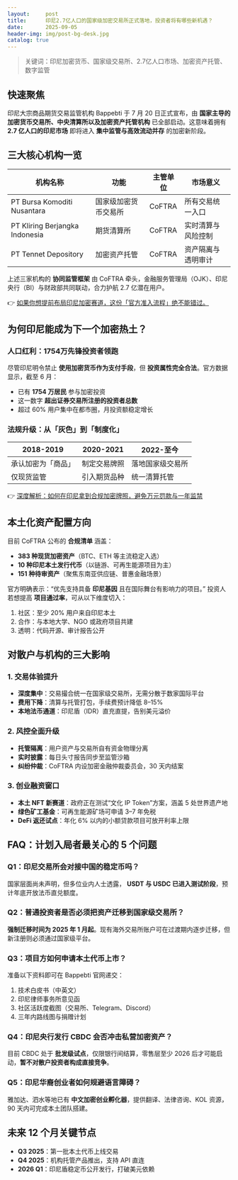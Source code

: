 ```yaml
---
layout:     post
title:      印尼2.7亿人口的国家级加密交易所正式落地，投资者将有哪些新机遇？
date:       2025-09-05
header-img: img/post-bg-desk.jpg
catalog: true
---
```


> 关键词：印尼加密货币、国家级交易所、2.7亿人口市场、加密资产托管、数字监管

## 快速聚焦
印尼大宗商品期货交易监管机构 Bappebti 于 7 月 20 日正式宣布，由 **国家主导的加密货币交易所、中央清算所以及加密资产托管机构** 已全部启动。这意味着拥有 **2.7 亿人口的印尼市场** 即将进入 **集中监管与高效流动并存** 的加密新阶段。

## 三大核心机构一览

| 机构名称 | 功能 | 主管单位 | 市场意义 |
|---|---|---|---|
| PT Bursa Komoditi Nusantara | 国家级加密货币交易所 | CoFTRA | 所有交易统一入口 |
| PT Kliring Berjangka Indonesia | 期货清算所 | CoFTRA | 实时清算与风险控制 |
| PT Tennet Depository | 加密资产托管 | CoFTRA | 资产隔离与透明审计 |

上述三家机构的 **协同监管框架** 由 CoFTRA 牵头，金融服务管理局（OJK）、印尼央行（BI）与财政部共同联动，合力护航 2.7 亿潜在用户。

👉 [如果你想提前布局印尼加密赛道，这份「官方准入流程」绝不能错过。](https://okxdog.com/)

## 为何印尼能成为下一个加密热土？

### 人口红利：1754万先锋投资者领跑
尽管印尼明令禁止 **使用加密货币作为支付手段**，但 **投资属性完全合法**。官方数据显示，截至 6 月：
- 已有 **1754 万居民** 参与加密投资
- 这一数字 **超出证券交易所注册的投资者总数**
- 超过 60% 用户集中在都市圈，月投资额稳定增长

### 法规升级：从「灰色」到「制度化」
| 2018-2019 | 2020-2021 | 2022-至今 |
|---|---|---|
| 承认加密为「商品」 | 制定交易牌照 | 落地国家级交易所 |
| 仅现货监管 | 引入期货品种 | 统一清算托管 |

👉 [深度解析：如何在印尼拿到合规加密牌照，避免万元罚款与一年监禁](https://okxdog.com/)

## 本土化资产配置方向
目前 CoFTRA 公布的 **合规清单** 涵盖：
- **383 种现货加密资产**（BTC、ETH 等主流稳定入选）
- **10 种印尼本土发行代币**（以链游、可再生能源项目为主）
- **151 种待审资产**（聚焦东南亚供应链、普惠金融场景）

官方明确表示：“优先支持具备 **印尼基因** 且在国际舞台有影响力的项目。” 投资人若想提高 **项目通过率**，可从以下维度切入：
1. 社区：至少 20% 用户来自印尼本土
2. 合作：与本地大学、NGO 或政府项目共建
3. 透明：代码开源、审计报告公开

## 对散户与机构的三大影响

### 1. 交易体验提升
- **深度集中**：交易撮合统一在国家级交易所，无需分散于数家国际平台
- **费用下降**：清算与托管打包，手续费预计降低 8–15%
- **本地法币通道**：印尼盾（IDR）直充直提，告别美元溢价

### 2. 风控全面升级
- **托管隔离**：用户资产与交易所自有资金物理分离
- **实时披露**：每日头寸报告同步至监管沙箱
- **纠纷仲裁**：CoFTRA 内设加密金融仲裁委员会，30 天内结案

### 3. 创业融资窗口
- **本土 NFT 新赛道**：政府正在测试“文化 IP Token”方案，涵盖 5 处世界遗产地
- **绿色矿工基金**：可再生能源矿场可申请 3–7 年免税
- **DeFi 返还试点**：年化 6% 以内的小额贷款项目可放开利率上限

## FAQ：计划入局者最关心的 5 个问题

### Q1：印尼交易所会对接中国的稳定币吗？  
国家层面尚未声明，但多位业内人士透露， **USDT 与 USDC 已进入测试阶段**，预计年底开放法币直兑额度。

### Q2：普通投资者是否必须把资产迁移到国家级交易所？  
**强制迁移时间为 2025 年 1 月起**。现有海外交易所账户可在过渡期内逐步迁移，但新注册则必须通过国家级平台。

### Q3：项目方如何申请本土代币上市？  
准备以下资料即可在 Bappebti 官网递交：
1. 技术白皮书（中英文）
2. 印尼律师事务所意见函
3. 社区活跃度截图（交易所、Telegram、Discord）
4. 三年内路线图与捐赠计划

### Q4：印尼央行发行 CBDC 会否冲击私营加密资产？  
目前 CBDC 处于 **批发级试点**，仅限银行间结算，零售层至少 2026 后才可能启动，**暂不对散户投资者构成直接竞争**。

### Q5：印尼华裔创业者如何规避语言障碍？  
雅加达、泗水等地已有 **中文加密创业孵化器**，提供翻译、法律咨询、KOL 资源，90 天内可完成本土团队搭建。

## 未来 12 个月关键节点

- **Q3 2025**：第一批本土代币上线交易
- **Q4 2025**：机构托管产品推出，支持 API 直连
- **2026 Q1**：印尼盾稳定币公开发行，打破美元依赖